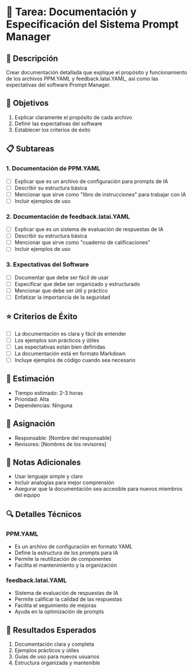 # 🎯 Tarea: Documentación y Especificación del Sistema Prompt Manager

## 📝 Descripción
Crear documentación detallada que explique el propósito y funcionamiento de los archivos PPM.YAML y feedback.latai.YAML, así como las expectativas del software Prompt Manager.

## 🎯 Objetivos
1. Explicar claramente el propósito de cada archivo
2. Definir las expectativas del software
3. Establecer los criterios de éxito

## 📋 Subtareas

### 1. Documentación de PPM.YAML
- [ ] Explicar que es un archivo de configuración para prompts de IA
- [ ] Describir su estructura básica
- [ ] Mencionar que sirve como "libro de instrucciones" para trabajar con IA
- [ ] Incluir ejemplos de uso

### 2. Documentación de feedback.latai.YAML
- [ ] Explicar que es un sistema de evaluación de respuestas de IA
- [ ] Describir su estructura básica
- [ ] Mencionar que sirve como "cuaderno de calificaciones"
- [ ] Incluir ejemplos de uso

### 3. Expectativas del Software
- [ ] Documentar que debe ser fácil de usar
- [ ] Especificar que debe ser organizado y estructurado
- [ ] Mencionar que debe ser útil y práctico
- [ ] Enfatizar la importancia de la seguridad

## ⭐ Criterios de Éxito
- [ ] La documentación es clara y fácil de entender
- [ ] Los ejemplos son prácticos y útiles
- [ ] Las expectativas están bien definidas
- [ ] La documentación está en formato Markdown
- [ ] Incluye ejemplos de código cuando sea necesario

## 📅 Estimación
- Tiempo estimado: 2-3 horas
- Prioridad: Alta
- Dependencias: Ninguna

## 👥 Asignación
- Responsable: [Nombre del responsable]
- Revisores: [Nombres de los revisores]

## 📌 Notas Adicionales
- Usar lenguaje simple y claro
- Incluir analogías para mejor comprensión
- Asegurar que la documentación sea accesible para nuevos miembros del equipo

## 🔍 Detalles Técnicos

### PPM.YAML
- Es un archivo de configuración en formato YAML
- Define la estructura de los prompts para IA
- Permite la reutilización de componentes
- Facilita el mantenimiento y la organización

### feedback.latai.YAML
- Sistema de evaluación de respuestas de IA
- Permite calificar la calidad de las respuestas
- Facilita el seguimiento de mejoras
- Ayuda en la optimización de prompts

## 🎯 Resultados Esperados
1. Documentación clara y completa
2. Ejemplos prácticos y útiles
3. Guías de uso para nuevos usuarios
4. Estructura organizada y mantenible 